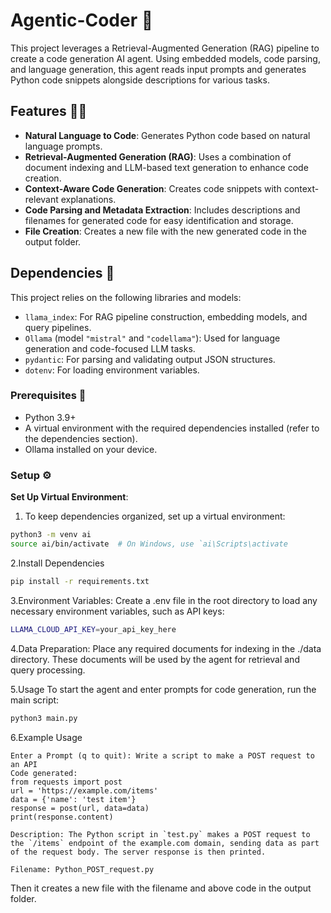# Agentic-Coder 🤖

This project leverages a Retrieval-Augmented Generation (RAG) pipeline to create a code generation AI agent. Using embedded models, code parsing, and language generation, this agent reads input prompts and generates Python code snippets alongside descriptions for various tasks.

## Features 💪🏼

- **Natural Language to Code**: Generates Python code based on natural language prompts.
- **Retrieval-Augmented Generation (RAG)**: Uses a combination of document indexing and LLM-based text generation to enhance code creation.
- **Context-Aware Code Generation**: Creates code snippets with context-relevant explanations.
- **Code Parsing and Metadata Extraction**: Includes descriptions and filenames for generated code for easy identification and storage.
- **File Creation**: Creates a new file with the new generated code in the output folder.

## Dependencies 👾

This project relies on the following libraries and models:

- `llama_index`: For RAG pipeline construction, embedding models, and query pipelines.
- `Ollama` (model `"mistral"` and `"codellama"`): Used for language generation and code-focused LLM tasks.
- `pydantic`: For parsing and validating output JSON structures.
- `dotenv`: For loading environment variables.

### Prerequisites 🌱

- Python 3.9+
- A virtual environment with the required dependencies installed (refer to the dependencies section).
- Ollama installed on your device.
  
### Setup ⚙️
**Set Up Virtual Environment**:  
 1.  To keep dependencies organized, set up a virtual environment:
    
   ```bash
   python3 -m venv ai
   source ai/bin/activate  # On Windows, use `ai\Scripts\activate
   ```
2.Install Dependencies

```bash
pip install -r requirements.txt
```
3.Environment Variables:
Create a .env file in the root directory to load any necessary environment variables, such as API keys:
```bash
LLAMA_CLOUD_API_KEY=your_api_key_here
```
4.Data Preparation:
Place any required documents for indexing in the ./data directory. These documents will be used by the agent for retrieval and query processing.

5.Usage
To start the agent and enter prompts for code generation, run the main script:
```bash
python3 main.py
```
6.Example Usage
```
Enter a Prompt (q to quit): Write a script to make a POST request to an API
Code generated:
from requests import post
url = 'https://example.com/items'
data = {'name': 'test item'}
response = post(url, data=data)
print(response.content)

Description: The Python script in `test.py` makes a POST request to the `/items` endpoint of the example.com domain, sending data as part of the request body. The server response is then printed.

Filename: Python_POST_request.py
```
Then it creates a new file with the filename and above code in the output folder.




